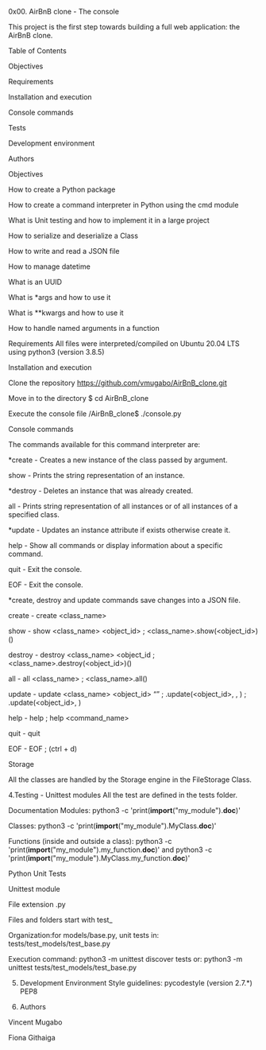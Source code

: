 0x00. AirBnB clone - The console

This project is the first step towards building a full web application: the AirBnB clone.


Table of Contents

Objectives

Requirements

Installation and execution

Console commands

Tests

Development environment

Authors

Objectives

How to create a Python package

How to create a command interpreter in Python using the cmd module

What is Unit testing and how to implement it in a large project

How to serialize and deserialize a Class

How to write and read a JSON file

How to manage datetime

What is an UUID

What is *args and how to use it

What is **kwargs and how to use it

How to handle named arguments in a function

Requirements
All files were interpreted/compiled on Ubuntu 20.04 LTS using python3 (version 3.8.5)


Installation and execution

Clone the repository
https://github.com/vmugabo/AirBnB_clone.git
    
 Move in to the directory
$ cd AirBnB_clone

Execute the console file
/AirBnB_clone$ ./console.py

Console commands

The commands available for this command interpreter are:

*create 	- Creates a new instance of the class passed by argument.

show 	    - Prints the string representation of an instance.

*destroy 	- Deletes an instance that was already created.

all 	    - Prints string representation of all instances or of all instances of a specified class.

*update 	- Updates an instance attribute if exists otherwise create it.

help 	    - Show all commands or display information about a specific command.

quit 	    - Exit the console.

EOF 	    - Exit the console.

*create, destroy and update commands save changes into a JSON file.

create 	  - create <class_name>

show 	    - show <class_name> <object_id> ; <class_name>.show(<object_id>)()

destroy 	- destroy <class_name> <object_id ; <class_name>.destroy(<object_id>)()

all 	    - all <class_name> ; <class_name>.all()

update 	  - update <class_name> <object_id> <attribute name> “<attribute value>” ; <class name>.update(<object_id>, <attribute name>, <attribute value>) ; <class name>.update(<object_id>, <dictionary representation>)

help 	    - help ; help <command_name>

quit 	    - quit

EOF 	    - EOF ; (ctrl + d)

Storage

All the classes are handled by the Storage engine in the FileStorage Class.  
  
4.Testing - Unittest modules
All the test are defined in the tests folder.

  Documentation
Modules:
python3 -c 'print(__import__("my_module").__doc__)'

  Classes:
python3 -c 'print(__import__("my_module").MyClass.__doc__)'

  Functions (inside and outside a class):
python3 -c 'print(__import__("my_module").my_function.__doc__)'
and
python3 -c 'print(__import__("my_module").MyClass.my_function.__doc__)'

Python Unit Tests

  Unittest module

  File extension .py

  Files and folders start with test_

  Organization:for models/base.py, unit tests in: tests/test_models/test_base.py

  Execution command: python3 -m unittest discover tests
or: python3 -m unittest tests/test_models/test_base.py
  
  5. Development Environment
  Style guidelines:
    pycodestyle (version 2.7.*)
    PEP8
 
  6. Authors 
  
  Vincent Mugabo
  
  Fiona Githaiga 
